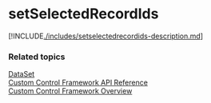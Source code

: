 # setSelectedRecordIds

[!INCLUDE[./includes/setselectedrecordids-description.md](./includes/setselectedrecordids-description.md)]

### Related topics

[DataSet](../dataset.md)<br />
[Custom Control Framework API Reference](../index.md)<br />
[Custom Control Framework Overview](../../custom-control-framework-overview.md)<br />